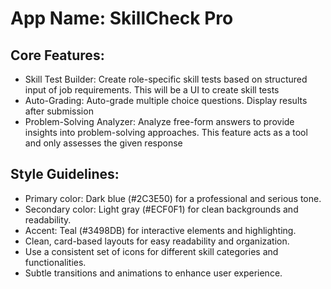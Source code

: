 # **App Name**: SkillCheck Pro

## Core Features:

- Skill Test Builder: Create role-specific skill tests based on structured input of job requirements. This will be a UI to create skill tests
- Auto-Grading: Auto-grade multiple choice questions. Display results after submission
- Problem-Solving Analyzer: Analyze free-form answers to provide insights into problem-solving approaches. This feature acts as a tool and only assesses the given response

## Style Guidelines:

- Primary color: Dark blue (#2C3E50) for a professional and serious tone.
- Secondary color: Light gray (#ECF0F1) for clean backgrounds and readability.
- Accent: Teal (#3498DB) for interactive elements and highlighting.
- Clean, card-based layouts for easy readability and organization.
- Use a consistent set of icons for different skill categories and functionalities.
- Subtle transitions and animations to enhance user experience.